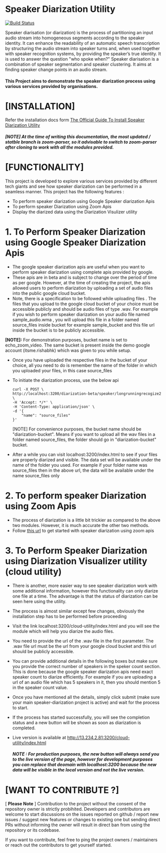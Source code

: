# Speaker Diarization Utility

[![Build Status](https://travis-ci.org/joemccann/dillinger.svg?branch=master)](https://travis-ci.org/joemccann/dillinger)

Speaker diarisation (or diarization) is the process of partitioning an input audio stream into homogeneous segments according to the speaker identity. It can enhance the readability of an automatic speech transcription by structuring the audio stream into speaker turns and, when used together with speaker recognition systems, by providing the speaker’s true identity. It is used to answer the question "who spoke when?" Speaker diarisation is a combination of speaker segmentation and speaker clustering. It aims at finding speaker change points in an audio stream.

#### This Project aims to demonstrate the speaker diarization process using various services provided by organisations.

# [INSTALLATION] 
Refer the installation docs form [The Official Guide To Install Speaker Diarization Utility](https://docs.google.com/document/d/1hddjXd4cKhowrJRknv52pj9a6eiXI6qBpdUly45BKhg/edit?usp=sharing)
##### [NOTE] At the time of writing this documentation, the most updated / statble branch is zoom-parser, so it advisable to switch to zoom-parser after cloning to work with all the modules provided.

# [FUNCTIONALITY]
This project is developed to explore various services provided by different tech giants and see how speaker diarization can be performed in a seamless manner. This project has the following features :
* To perform speaker diarization using Google Speaker diarization Apis
* To perform speaker Diarization using Zoom Apis
* Display the diarized data using the Diarization Visulizer utility

 # 1. To Perform Speaker Diarization using Google Speaker Diarization Apis
* The google speaker diarization apis are useful when you want to perform speaker diarization using complete apis provided by google.
* These apis are in beta and is subject to change over the period of time as per google. However, at the time of creating the project, the apis allowed users to perform diarization by uploading a set of audio files into the public google cloud bucket. 
* Note, there is a specification to be followed while uploading files . The files that you upload to the google cloud bucket of your choice must be accessible publicly and should be audio files of type .wav. For example if you wish to perform speaker diarization on your audio file named sample_audio.wma , you will upload this file in a folder named source_files inside bucket for example sample_bucket and this file url inside the bucket is to be publicly accessible.

<b>[NOTE]:</b> For demonstration purposes, bucket name is set to echo_zoom_video. The same bucket is present inside the demo google account (itsme.rishabhk) which was given to you while setup.

* Once you have uploaded the respective files in the bucket of your choice, all you need to do is remember the name of the folder in which you uploaded your files, in this case source_files
* To initiate the diarization process, use the below api
    ```
    curl -X POST \
    http://localhost:3200/diarization-beta/speaker/longrunningrecogize2 \
    -H 'Accept: */*' \
    -H 'Content-Type: application/json' \
    -d '{
        "name": "source_files"
    }'
    ```
    [NOTE] For convenience purposes, the bucket name should be "diarization-bucket". Means if you want to upload all the wav files in a folder named source_files, the folder should go in "diarization-bucket" bucket.

* After a while you can visit localhost:3200/index.html to see if your files are properly diarized and visible. The data set will be available under the name of the folder you used. For example if your folder name was source_files then in the above url, the data will be available under the name source_files only

# 2. To perform speaker Diarization using Zoom Apis
* The process of diarization is a little bit trickier as compared to the above two modules. However, it is much accurate the other two methods.
* Follow [this url](https://docs.google.com/document/d/1yvUdaCtF4wa1nbc5s9l_5JeDtXglquKyDl2UISVYrL4/edit?usp=sharing) to get started with speaker diarization using zoom apis

 # 3. To Perform Speaker Diarization using Diarization Visualizer utility (cloud utility)
 * There is another, more easier way to see speaker diarization work with some additional information, however this functionality can only diarize one file at a time. The advantage is that the status of diarization can be seen here using the utility.
 * The process is almost similar except few changes, obviously the installation step has to be performed before proceeding
 * Visit the link localhost:3200/cloud-utility/index.html and you will see the module which will help you diarize the audio files.
 * You need to provide the url of the .wav file in the first parameter. The .wav file url must be the url from your google cloud bucket and this url should be publicly accessible.
 * You can provide additional details in the following boxes but make sure you provide the correct number of speakers in the speker count section. This is done because the google speaker diarization apis need exact speaker count to diarize efficiently. For example if you are uploading a url of an audio file which has 5 speakers in it, then you should mention 5 in the speaker count value.
 * Once you have mentioned all the details, simply click submit (make sure your main speaker-diarization project is active) and wait for the process to start.
 * If the process has started successfully, you will see the completion status and a new button will be shown as soon as diarization is completed.
 
* Live version is available at http://13.234.2.81:3200/cloud-utility/index.html

    ##### NOTE : For production purposes, the new button will always send you to the live version of the page, however for development purposes you can replace that deomain with localhost:3200 because the new data will be visible in the local version and not the live version.


# [WANT TO CONTRIBUTE ?]

[ **Please Note** ] Contribution to the project without the consent of the repository owner is strictly probihited. Developers and contributors are welcome to start discussions on the issues reported on github / report new issues / suggest new features or changes to existing one but sending direct PRs without informing the owner will result in direct ban from using the repository or its codebase.

If you want to contribute, feel free to ping the project owners / maintainers or reach out the contributors to get yourself started.
